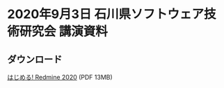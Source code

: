 # 2020年9月3日 石川県ソフトウェア技術研究会 講演資料


## ダウンロード

[はじめる! Redmine 2020](start-redmine-2020.pdf) (PDF 13MB)

